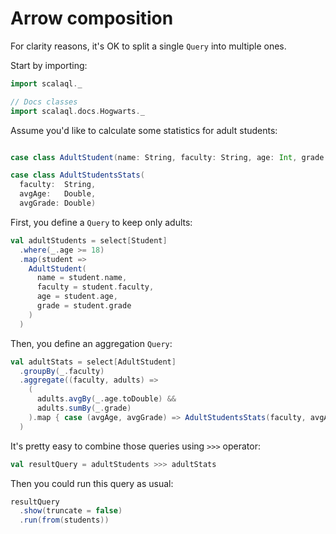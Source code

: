 # Arrow composition

For clarity reasons, it's OK to split a single `Query` into multiple ones.

Start by importing:

```scala mdoc
import scalaql._

// Docs classes
import scalaql.docs.Hogwarts._
```

Assume you'd like to calculate some statistics for adult students:

```scala mdoc

case class AdultStudent(name: String, faculty: String, age: Int, grade: Double)

case class AdultStudentsStats(
  faculty:  String,
  avgAge:   Double,
  avgGrade: Double)
```

First, you define a `Query` to keep only adults:

```scala mdoc
val adultStudents = select[Student]
  .where(_.age >= 18)
  .map(student => 
    AdultStudent(
      name = student.name, 
      faculty = student.faculty, 
      age = student.age, 
      grade = student.grade
    )
  )
```

Then, you define an aggregation `Query`:

```scala mdoc
val adultStats = select[AdultStudent]
  .groupBy(_.faculty)
  .aggregate((faculty, adults) => 
    (
      adults.avgBy(_.age.toDouble) &&
      adults.sumBy(_.grade)
    ).map { case (avgAge, avgGrade) => AdultStudentsStats(faculty, avgAge, avgGrade) }
  )
```

It's pretty easy to combine those queries using `>>>` operator:

```scala mdoc
val resultQuery = adultStudents >>> adultStats
```

Then you could run this query as usual:

```scala mdoc
resultQuery
  .show(truncate = false)
  .run(from(students))
```
